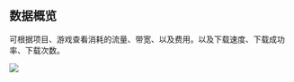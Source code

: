 ## 数据概览

可根据项目、游戏查看消耗的流量、带宽、以及费用。以及下载速度、下载成功率、下载次数。


![](https://mc.qcloudimg.com/static/img/10e7506ed0d071ddee6a306a0c4be7ea/shujugailan.png)




